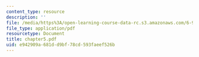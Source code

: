 ```yaml
---
content_type: resource
description: ''
file: /media/https%3A/open-learning-course-data-rc.s3.amazonaws.com/6-901-inventions-and-patents-fall-2005/e942909a681dd9bf78cd593faeef526b_chapter5.pdf
file_type: application/pdf
resourcetype: Document
title: chapter5.pdf
uid: e942909a-681d-d9bf-78cd-593faeef526b
---
```


